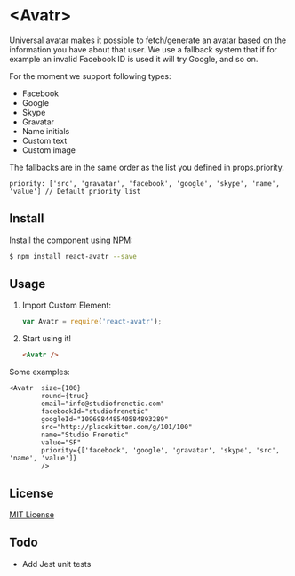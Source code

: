 # &lt;Avatr&gt;

Universal avatar makes it possible to fetch/generate an avatar based on the information you have about that user.
We use a fallback system that if for example an invalid Facebook ID is used it will try Google, and so on.

For the moment we support following types:
* Facebook
* Google
* Skype
* Gravatar
* Name initials
* Custom text
* Custom image

The fallbacks are in the same order as the list you defined in props.priority.

```
priority: ['src', 'gravatar', 'facebook', 'google', 'skype', 'name', 'value'] // Default priority list
```

## Install

Install the component using [NPM](https://www.npmjs.com/):

```sh
$ npm install react-avatr --save
```

## Usage

1. Import Custom Element:

    ```js
    var Avatr = require('react-avatr');
    ```

2. Start using it!

    ```html
    <Avatr />
    ```

Some examples:

    <Avatr  size={100}
            round={true}
            email="info@studiofrenetic.com"
            facebookId="studiofrenetic"
            googleId="109698448540584893289"
            src="http://placekitten.com/g/101/100"
            name="Studio Frenetic"
            value="SF"
            priority={['facebook', 'google', 'gravatar', 'skype', 'src', 'name', 'value']}
            />
            
## License

[MIT License](http://opensource.org/licenses/MIT)

## Todo
* Add Jest unit tests